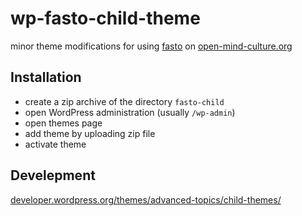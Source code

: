 # wp-fasto-child-theme

minor theme modifications for using [fasto](https://wordpress.org/support/theme/fasto/) on [open-mind-culture.org](https://www.open-mind-culture.org/)

## Installation

- create a zip archive of the directory `fasto-child`
- open WordPress administration (usually `/wp-admin`)
- open themes page
- add theme by uploading zip file
- activate theme

## Develepment

[developer.wordpress.org/themes/advanced-topics/child-themes/](https://developer.wordpress.org/themes/advanced-topics/child-themes/)
